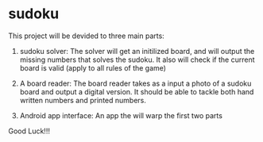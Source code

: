 # sudoku

This project will be devided to three main parts:

1) sudoku solver:
The solver will get an initilized board, and will output the missing numbers that solves the sudoku.
It also will check if the current board is valid (apply to all rules of the game)

2) A board reader:
The board reader takes as a input a photo of a sudoku board and output a digital version.
It should be able to tackle both hand written numbers and printed numbers.

3) Android app interface:
An app the will warp the first two parts


Good Luck!!!
